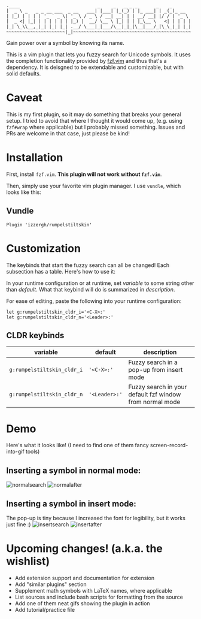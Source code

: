  ```
.____                             _     _   _ _ _       _    _
|  _ \ _   _ _ __ ___  _ __   ___| |___| |_(_) | |_ ___| | _(_)_ __
| |_) | | | | '_ ` _ \| '_ \ / _ \ / __| __| | | __/ __| |/ / | '_ \
|  _ <| |_| | | | | | | |_) |  __/ \__ \ |_| | | |_\__ \   <| | | | |
|_| \_\\__,_|_| |_| |_| .__/ \___|_|___/\__|_|_|\__|___/_|\_\_|_| |_|
~~~~~~~~~~~~~~~~~~~~~~|_|~~~~~~~~~~~~~~~~~~~~~~~~~~~~~~~~~~~~~~~~~~~~
 ```

Gain power over a symbol by knowing its name.

This is a vim plugin that lets you fuzzy search for Unicode symbols.
It uses the completion functionality provided by [fzf.vim](https://github.com/junegunn/fzf.vim)
  and thus that's a dependency.
It is deisgned to be extendable and customizable, but with solid defaults.

# Caveat
This is my first plugin, so it may do something that breaks your general setup.
I tried to avoid that where I thought it would come up, (e.g. using `fzf#wrap`
  where applicable) but I probably missed something.
Issues and PRs are welcome in that case, just please be kind!

# Installation
First, install `fzf.vim`. **This plugin will not work without `fzf.vim`**.

Then, simply use your favorite vim plugin manager. I use `vundle`,
  which looks like this:

## Vundle
```
Plugin 'izzergh/rumpelstiltskin'
```

# Customization

The keybinds that start the fuzzy search can all be changed!
Each subsection has a table. Here's how to use it:

In your runtime configuration or at runtime, set *variable* to some string other
  than *default*.
What that keybind will do is summarized in *description*.

For ease of editing, paste the following into your runtime configuration:

```vim
let g:rumpelstiltskin_cldr_i='<C-X>:'
let g:rumpelstiltskin_cldr_n='<Leader>:'
```

## CLDR keybinds

|variable                  |default      |description                                             |
|--------------------------|-------------|--------------------------------------------------------|
|`g:rumpelstiltskin_cldr_i`|`'<C-X>:'`   |Fuzzy search in a pop-up from insert mode               |
|`g:rumpelstiltskin_cldr_n`|`'<Leader>:'`|Fuzzy search in your default fzf window from normal mode|

# Demo
Here's what it looks like! (I need to find one of them fancy screen-record-into-gif tools)

## Inserting a symbol in normal mode:
![normalsearch](https://user-images.githubusercontent.com/17604174/166576199-221d3c1d-fa8b-4111-b9d0-b14e5c764d96.png)
![normalafter](https://user-images.githubusercontent.com/17604174/166576194-87da78dc-a5af-4e9e-b413-c4862820bfa0.png)

## Inserting a symbol in insert mode:
The pop-up is tiny because I increased the font for legibility, but it works just fine :)
![insertsearch](https://user-images.githubusercontent.com/17604174/166576734-9f0c9d07-b369-4693-9a70-d1fa91c1c2d5.png)
![insertafter](https://user-images.githubusercontent.com/17604174/166576729-bfa95bfb-4a93-4bab-ae27-af773422af22.png)


# Upcoming changes! (a.k.a. the wishlist)
* Add extension support and documentation for extension
* Add "similar plugins" section
* Supplement math symbols with LaTeX names, where applicable
* List sources and include bash scripts for formatting from the source
* Add one of them neat gifs showing the plugin in action
* Add tutorial/practice file
